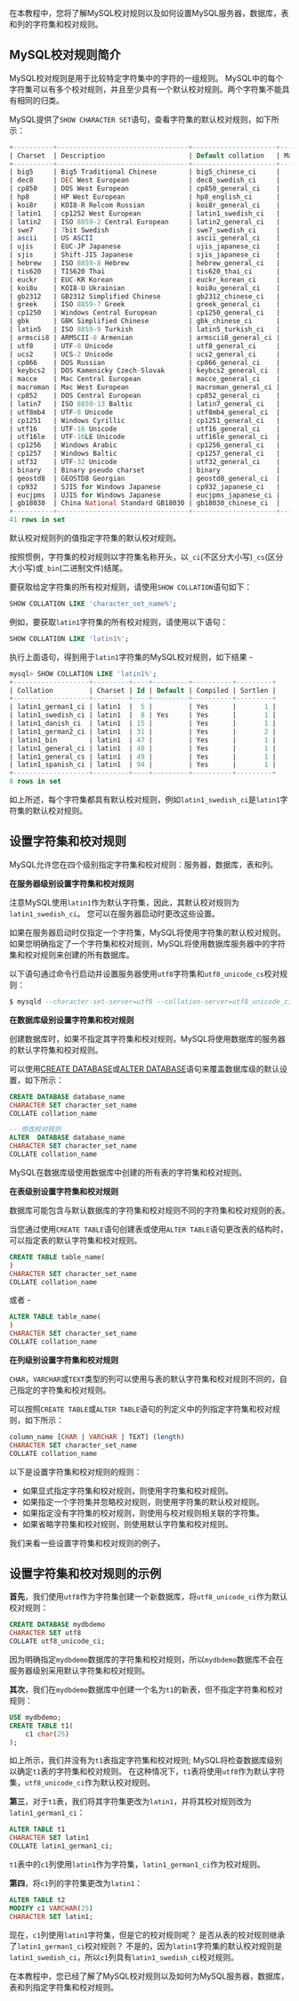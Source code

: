 在本教程中，您将了解MySQL校对规则以及如何设置MySQL服务器，数据库，表和列的字符集和校对规则。

## MySQL校对规则简介

MySQL校对规则是用于比较特定字符集中的字符的一组规则。 MySQL中的每个字符集可以有多个校对规则，并且至少具有一个默认校对规则。两个字符集不能具有相同的归类。

MySQL提供了`SHOW CHARACTER SET`语句，查看字符集的默认校对规则，如下所示：

```sql
+----------+---------------------------------+---------------------+--------+
| Charset  | Description                     | Default collation   | Maxlen |
+----------+---------------------------------+---------------------+--------+
| big5     | Big5 Traditional Chinese        | big5_chinese_ci     |      2 |
| dec8     | DEC West European               | dec8_swedish_ci     |      1 |
| cp850    | DOS West European               | cp850_general_ci    |      1 |
| hp8      | HP West European                | hp8_english_ci      |      1 |
| koi8r    | KOI8-R Relcom Russian           | koi8r_general_ci    |      1 |
| latin1   | cp1252 West European            | latin1_swedish_ci   |      1 |
| latin2   | ISO 8859-2 Central European     | latin2_general_ci   |      1 |
| swe7     | 7bit Swedish                    | swe7_swedish_ci     |      1 |
| ascii    | US ASCII                        | ascii_general_ci    |      1 |
| ujis     | EUC-JP Japanese                 | ujis_japanese_ci    |      3 |
| sjis     | Shift-JIS Japanese              | sjis_japanese_ci    |      2 |
| hebrew   | ISO 8859-8 Hebrew               | hebrew_general_ci   |      1 |
| tis620   | TIS620 Thai                     | tis620_thai_ci      |      1 |
| euckr    | EUC-KR Korean                   | euckr_korean_ci     |      2 |
| koi8u    | KOI8-U Ukrainian                | koi8u_general_ci    |      1 |
| gb2312   | GB2312 Simplified Chinese       | gb2312_chinese_ci   |      2 |
| greek    | ISO 8859-7 Greek                | greek_general_ci    |      1 |
| cp1250   | Windows Central European        | cp1250_general_ci   |      1 |
| gbk      | GBK Simplified Chinese          | gbk_chinese_ci      |      2 |
| latin5   | ISO 8859-9 Turkish              | latin5_turkish_ci   |      1 |
| armscii8 | ARMSCII-8 Armenian              | armscii8_general_ci |      1 |
| utf8     | UTF-8 Unicode                   | utf8_general_ci     |      3 |
| ucs2     | UCS-2 Unicode                   | ucs2_general_ci     |      2 |
| cp866    | DOS Russian                     | cp866_general_ci    |      1 |
| keybcs2  | DOS Kamenicky Czech-Slovak      | keybcs2_general_ci  |      1 |
| macce    | Mac Central European            | macce_general_ci    |      1 |
| macroman | Mac West European               | macroman_general_ci |      1 |
| cp852    | DOS Central European            | cp852_general_ci    |      1 |
| latin7   | ISO 8859-13 Baltic              | latin7_general_ci   |      1 |
| utf8mb4  | UTF-8 Unicode                   | utf8mb4_general_ci  |      4 |
| cp1251   | Windows Cyrillic                | cp1251_general_ci   |      1 |
| utf16    | UTF-16 Unicode                  | utf16_general_ci    |      4 |
| utf16le  | UTF-16LE Unicode                | utf16le_general_ci  |      4 |
| cp1256   | Windows Arabic                  | cp1256_general_ci   |      1 |
| cp1257   | Windows Baltic                  | cp1257_general_ci   |      1 |
| utf32    | UTF-32 Unicode                  | utf32_general_ci    |      4 |
| binary   | Binary pseudo charset           | binary              |      1 |
| geostd8  | GEOSTD8 Georgian                | geostd8_general_ci  |      1 |
| cp932    | SJIS for Windows Japanese       | cp932_japanese_ci   |      2 |
| eucjpms  | UJIS for Windows Japanese       | eucjpms_japanese_ci |      3 |
| gb18030  | China National Standard GB18030 | gb18030_chinese_ci  |      4 |
+----------+---------------------------------+---------------------+--------+
41 rows in set
```

默认校对规则列的值指定字符集的默认校对规则。

按照惯例，字符集的校对规则以字符集名称开头，以`_ci`(不区分大小写)`_cs`(区分大小写)或`_bin`(二进制文件)结尾。

要获取给定字符集的所有校对规则，请使用`SHOW COLLATION`语句如下：

```sql
SHOW COLLATION LIKE 'character_set_name%';
```

例如，要获取`latin1`字符集的所有校对规则，请使用以下语句：

```sql
SHOW COLLATION LIKE 'latin1%';
```

执行上面语句，得到用于`latin1`字符集的MySQL校对规则，如下结果 -

```sql
mysql> SHOW COLLATION LIKE 'latin1%';
+-------------------+---------+----+---------+----------+---------+
| Collation         | Charset | Id | Default | Compiled | Sortlen |
+-------------------+---------+----+---------+----------+---------+
| latin1_german1_ci | latin1  |  5 |         | Yes      |       1 |
| latin1_swedish_ci | latin1  |  8 | Yes     | Yes      |       1 |
| latin1_danish_ci  | latin1  | 15 |         | Yes      |       1 |
| latin1_german2_ci | latin1  | 31 |         | Yes      |       2 |
| latin1_bin        | latin1  | 47 |         | Yes      |       1 |
| latin1_general_ci | latin1  | 48 |         | Yes      |       1 |
| latin1_general_cs | latin1  | 49 |         | Yes      |       1 |
| latin1_spanish_ci | latin1  | 94 |         | Yes      |       1 |
+-------------------+---------+----+---------+----------+---------+
8 rows in set
```

如上所述，每个字符集都具有默认校对规则，例如`latin1_swedish_ci`是`latin1`字符集的默认校对规则。

## 设置字符集和校对规则

MySQL允许您在四个级别指定字符集和校对规则：服务器，数据库，表和列。

**在服务器级别设置字符集和校对规则**

注意MySQL使用`latin1`作为默认字符集，因此，其默认校对规则为`latin1_swedish_ci`。 您可以在服务器启动时更改这些设置。

如果在服务器启动时仅指定一个字符集，MySQL将使用字符集的默认校对规则。 如果您明确指定了一个字符集和校对规则，MySQL将使用数据库服务器中的字符集和校对规则来创建的所有数据库。

以下语句通过命令行启动并设置服务器使用`utf8`字符集和`utf8_unicode_cs`校对规则：

```sql
$ mysqld --character-set-server=utf8 --collation-server=utf8_unicode_ci
```

**在数据库级别设置字符集和校对规则**

创建数据库时，如果不指定其字符集和校对规则，MySQL将使用数据库的服务器的默认字符集和校对规则。

可以使用[CREATE DATABASE](http://www.yiibai.com/mysql/create-table.html)或[ALTER DATABASE](http://www.yiibai.com/mysql/alter-table.html)语句来覆盖数据库级的默认设置，如下所示：

```sql
CREATE DATABASE database_name
CHARACTER SET character_set_name
COLLATE collation_name

-- 修改校对规则
ALTER  DATABASE database_name
CHARACTER SET character_set_name
COLLATE collation_name
```

MySQL在数据库级使用数据库中创建的所有表的字符集和校对规则。

**在表级别设置字符集和校对规则**

数据库可能包含与默认数据库的字符集和校对规则不同的字符集和校对规则的表。

当您通过使用`CREATE TABLE`语句创建表或使用`ALTER TABLE`语句更改表的结构时，可以指定表的默认字符集和校对规则。

```sql
CREATE TABLE table_name(
)
CHARACTER SET character_set_name
COLLATE collation_name
```

或者 -

```sql
ALTER TABLE table_name(
)
CHARACTER SET character_set_name
COLLATE collation_name
```

**在列级别设置字符集和校对规则**

`CHAR`，`VARCHAR`或`TEXT`类型的列可以使用与表的默认字符集和校对规则不同的，自己指定的字符集和校对规则。

可以按照`CREATE TABLE`或`ALTER TABLE`语句的列定义中的列指定字符集和校对规则，如下所示：

```sql
column_name [CHAR | VARCHAR | TEXT] (length)
CHARACTER SET character_set_name
COLLATE collation_name
```

以下是设置字符集和校对规则的规则：

- 如果显式指定字符集和校对规则，则使用字符集和校对规则。
- 如果指定一个字符集并忽略校对规则，则使用字符集的默认校对规则。
- 如果指定没有字符集的校对规则，则使用与校对规则相关联的字符集。
- 如果省略字符集和校对规则，则使用默认字符集和校对规则。

我们来看一些设置字符集和校对规则的例子。

## 设置字符集和校对规则的示例

**首先**，我们使用`utf8`作为字符集创建一个新数据库，将`utf8_unicode_ci`作为默认校对规则：

```sql
CREATE DATABASE mydbdemo
CHARACTER SET utf8
COLLATE utf8_unicode_ci;
```

因为明确指定`mydbdemo`数据库的字符集和校对规则，所以`mydbdemo`数据库不会在服务器级别采用默认字符集和校对规则。

**其次**，我们在`mydbdemo`数据库中创建一个名为`t1`的新表，但不指定字符集和校对规则：

```sql
USE mydbdemo; 
CREATE TABLE t1(
    c1 char(25)
);
```

如上所示，我们并没有为`t1`表指定字符集和校对规则; MySQL将检查数据库级别以确定`t1`表的字符集和校对规则。 在这种情况下，`t1`表将使用`utf8`作为默认字符集，`utf8_unicode_ci`作为默认校对规则。

**第三**，对于`t1`表，我们将其字符集更改为`latin1`，并将其校对规则改为`latin1_german1_ci`：

```sql
ALTER TABLE t1
CHARACTER SET latin1
COLLATE latin1_german1_ci;
```

`t1`表中的`c1`列使用`latin1`作为字符集，`latin1_german1_ci`作为校对规则。

**第四**，将`c1`列的字符集更改为`latin1`：

```sql
ALTER TABLE t2
MODIFY c1 VARCHAR(25)
CHARACTER SET latin1;
```

现在，`c1`列使用`latin1`字符集，但是它的校对规则呢？ 是否从表的校对规则继承了`latin1_german1_ci`校对规则？ 不是的，因为`latin1`字符集的默认校对规则是`latin1_swedish_ci`，所以`c1`列具有`latin1_swedish_ci`校对规则。

在本教程中，您已经了解了MySQL校对规则以及如何为MySQL服务器，数据库，表和列指定字符集和校对规则。
